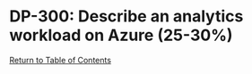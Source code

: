 # DP-300: Describe an analytics workload on Azure (25-30%)

[Return to Table of Contents](README.md)